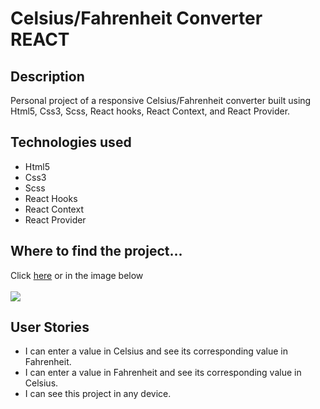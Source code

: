 <h1>Celsius/Fahrenheit Converter REACT</h1>
<h2>Description</h2>
<p>Personal project of a responsive Celsius/Fahrenheit converter built using Html5, Css3, Scss, React hooks, React Context, and React Provider.
</p>
<h2>Technologies used</h2>
<ul>
  <li>Html5</li>
  <li>Css3</li>
  <li>Scss</li>
  <li>React Hooks</li>
  <li>React Context</li>
  <li>React Provider</li>
</ul>
<h2>Where to find the project...</h2>
<p>
Click <a href="https://marcomaz.github.io/celsius-fahrenheit-converter-react/" target="_blank"> here</a>
or in the image below <br/><br/><a href="https://marcomaz.github.io/celsius-fahrenheit-converter-react/" target="_blank">
<img src="https://www.dropbox.com/s/nqvzftog213o2tr/21-celsius-fahrenheit-converter-REACT.jpg?raw=1">
</a>
</p>
<h2>User Stories</h2>
<ul>
  <li>I can enter a value in Celsius and see its corresponding value in Fahrenheit.</li>
  <li>I can enter a value in Fahrenheit and see its corresponding value in Celsius.</li>
  <li>I can see this project in any device.</li>
</ul>